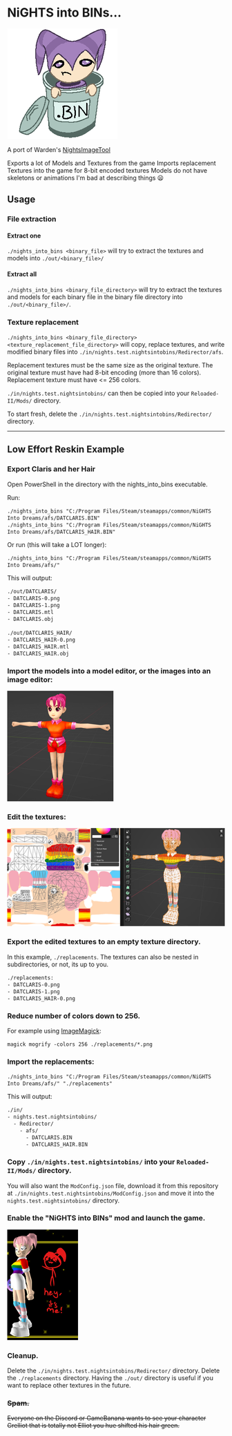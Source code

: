 # NiGHTS into BINs...
![](README/logo.png)

A port of Warden's [NightsImageTool](https://github.com/mg35/NightsImageTool)

Exports a lot of Models and Textures from the game
Imports replacement Textures into the game for 8-bit encoded textures
Models do not have skeletons or animations
I'm bad at describing things 😦

## Usage

### File extraction

#### Extract one
`./nights_into_bins <binary_file>` will try to extract the textures and models into `./out/<binary_file>/`

#### Extract all

`./nights_into_bins <binary_file_directory>` will try to extract the textures and models for each binary file in the binary file directory into `./out/<binary_file>/`.


### Texture replacement

`./nights_into_bins <binary_file_directory> <texture_replacement_file_directory>` will copy, replace textures, and write modified binary files into `./in/nights.test.nightsintobins/Redirector/afs`.

Replacement textures must be the same size as the original texture.
The original texture must have had 8-bit encoding (more than 16 colors). Replacement texture must have <= 256 colors.

`./in/nights.test.nightsintobins/` can then be copied into your `Reloaded-II/Mods/` directory.

To start fresh, delete the `./in/nights.test.nightsintobins/Redirector/` directory.

---

## Low Effort Reskin Example

### Export Claris and her Hair

Open PowerShell in the directory with the nights_into_bins executable.

Run:
```
./nights_into_bins "C:/Program Files/Steam/steamapps/common/NiGHTS Into Dreams/afs/DATCLARIS.BIN"
./nights_into_bins "C:/Program Files/Steam/steamapps/common/NiGHTS Into Dreams/afs/DATCLARIS_HAIR.BIN"
```
Or run (this will take a LOT longer):
```
./nights_into_bins "C:/Program Files/Steam/steamapps/common/NiGHTS Into Dreams/afs/"
```

This will output:
```
./out/DATCLARIS/
- DATCLARIS-0.png
- DATCLARIS-1.png
- DATCLARIS.mtl
- DATCLARIS.obj

./out/DATCLARIS_HAIR/
- DATCLARIS_HAIR-0.png
- DATCLARIS_HAIR.mtl
- DATCLARIS_HAIR.obj
```
### Import the models into a model editor, or the images into an image editor:

![](README/example-0.png)

### Edit the textures:

![](README/example-1.png)

### Export the edited textures to an empty texture directory.
In this example, `./replacements`. The textures can also be nested in subdirectories, or not, its up to you.

```
./replacements:
- DATCLARIS-0.png
- DATCLARIS-1.png
- DATCLARIS_HAIR-0.png
```

### Reduce number of colors down to 256.
For example using [ImageMagick](https://imagemagick.org/):
```
magick mogrify -colors 256 ./replacements/*.png
```

### Import the replacements:
```
./nights_into_bins "C:/Program Files/Steam/steamapps/common/NiGHTS Into Dreams/afs/" "./replacements"
```

This will output:
```
./in/
- nights.test.nightsintobins/
  - Redirector/
    - afs/
      - DATCLARIS.BIN
      - DATCLARIS_HAIR.BIN
```

### Copy `./in/nights.test.nightsintobins/` into your `Reloaded-II/Mods/` directory.
You will also want the `ModConfig.json` file, download it from this repository at `./in/nights.test.nightsintobins/ModConfig.json` and move it into the `nights.test.nightsintobins/` directory.

### Enable the "NiGHTS into BINs" mod and launch the game.

![](README/example-2.png)

### Cleanup.
Delete the `./in/nights.test.nightsintobins/Redirector/` directory. Delete the `./replacements` directory. Having the `./out/` directory is useful if you want to replace other textures in the future.

### ~~Spam.~~
~~Everyone on the Discord or GameBanana wants to see your character Grelliot that is totally not Elliot you hue shifted his hair green.~~
